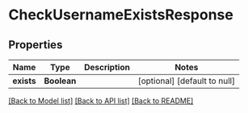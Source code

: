 # CheckUsernameExistsResponse
## Properties

| Name | Type | Description | Notes |
|------------ | ------------- | ------------- | -------------|
| **exists** | **Boolean** |  | [optional] [default to null] |

[[Back to Model list]](../README.md#documentation-for-models) [[Back to API list]](../README.md#documentation-for-api-endpoints) [[Back to README]](../README.md)

